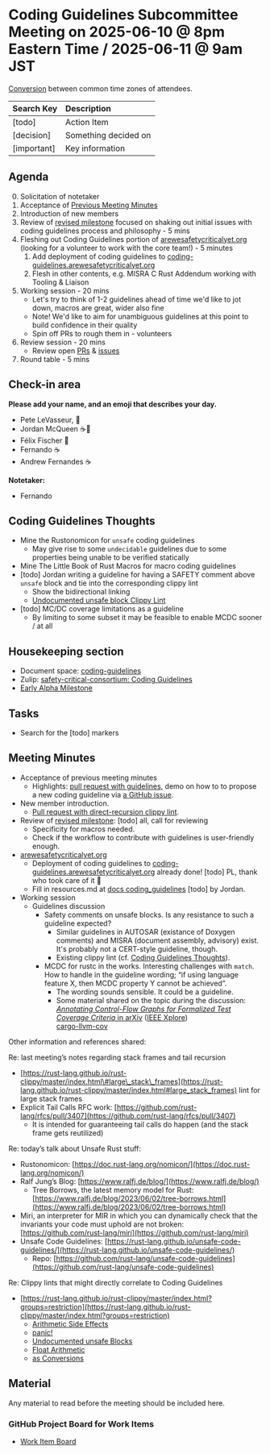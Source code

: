 # Coding Guidelines Subcommittee Meeting on 2025-06-10 @ 8pm Eastern Time / 2025-06-11 @ 9am JST

[Conversion](https://www.worldtimebuddy.com/?qm=1&lid=5,100,2643743,12,1850147,2193733&h=5&date=2025-6-10&sln=20-21&hf=1) between common time zones of attendees.

| Search Key | Description |
| :---- | :---- |
| \[todo\] | Action Item |
| \[decision\] | Something decided on |
| \[important\] | Key information |

## Agenda

0. Solicitation of notetaker  
1. Acceptance of [Previous Meeting Minutes](https://github.com/rustfoundation/safety-critical-rust-consortium/blob/main/subcommittee/coding-guidelines/meetings/2025-06-04/minutes.md)
2. Introduction of new members  
3. Review of [revised milestone](https://github.com/rustfoundation/safety-critical-rust-coding-guidelines/milestone/1) focused on shaking out initial issues with coding guidelines process and philosophy \- 5 mins  
4. Fleshing out Coding Guidelines portion of [arewesafetycriticalyet.org](http://arewesafetycriticalyet.org) (looking for a volunteer to work with the core team\!) \- 5 minutes
   1. Add deployment of coding guidelines to [coding-guidelines.arewesafetycriticalyet.org](http://coding-guidelines.arewesafetycriticalyet.org)
   2. Flesh in other contents, e.g. MISRA C Rust Addendum working with Tooling & Liaison
5. Working session \- 20 mins
   * Let's try to think of 1-2 guidelines ahead of time we'd like to jot down, macros are great, wider also fine  
   * Note\! We'd like to aim for unambiguous guidelines at this point to build confidence in their quality  
   * Spin off PRs to rough them in \- volunteers  
6. Review session - 20 mins
   * Review open [PRs](https://github.com/rustfoundation/safety-critical-rust-coding-guidelines/pulls) & [issues](https://github.com/rustfoundation/safety-critical-rust-coding-guidelines/issues)
7. Round table \- 5 mins

## Check-in area

**Please add your name, and an emoji that describes your day.**

* Pete LeVasseur, 🌃  
* Jordan McQueen ☕🌅  
* Félix Fischer 🍂  
* Fernando ☕  
* Andrew Fernandes ☕

**Notetaker:**

* Fernando 
 
## Coding Guidelines Thoughts

* Mine the Rustonomicon for `unsafe` coding guidelines  
  * May give rise to some `undecidable` guidelines due to some properties being unable to be verified statically  
* Mine The Little Book of Rust Macros for macro coding guidelines  
* \[todo\] Jordan writing a guideline for having a SAFETY comment above `unsafe` block and tie into the corresponding clippy lint  
  * Show the bidirectional linking  
  * [Undocumented unsafe block Clippy Lint](https://rust-lang.github.io/rust-clippy/master/index.html?groups=restriction#undocumented_unsafe_blocks)  
* \[todo\] MC/DC coverage limitations as a guideline  
  * By limiting to some subset it may be feasible to enable MCDC sooner / at all

## Housekeeping section

* Document space: [coding-guidelines](https://github.com/rustfoundation/safety-critical-rust-consortium/tree/main/subcommittee/coding-guidelines)  
* Zulip: [safety-critical-consortium: Coding Guidelines](https://rust-lang.zulipchat.com/#narrow/channel/445688-safety-critical-consortium/topic/Coding.20Guidelines)  
* [Early Alpha Milestone](https://github.com/rustfoundation/safety-critical-rust-coding-guidelines/milestone/1)  

## Tasks

* Search for the \[todo\] markers

## Meeting Minutes

* Acceptance of previous meeting minutes  
  * Highlights: [pull request with guidelines](https://github.com/rustfoundation/safety-critical-rust-coding-guidelines/pull/127), demo on how to to propose a new coding guideline via [a GitHub issue](https://github.com/rustfoundation/safety-critical-rust-coding-guidelines/issues/new?template=CODING-GUIDELINE.yml).  
* New member introduction.  
  * [Pull request with direct-recursion clippy lint](https://github.com/rust-lang/rust-clippy/pull/15006).  
* Review of [revised milestone](https://github.com/rustfoundation/safety-critical-rust-coding-guidelines/milestone/1): [todo] all, call for reviewing
  * Specificity for macros needed.  
  * Check if the workflow to contribute with guidelines is user-friendly enough.  
* [arewesafetycriticalyet.org](http://arewesafetycriticalyet.org)  
  * Deployment of coding guidelines to [coding-guidelines.arewesafetycriticalyet.org](http://coding-guidelines.arewesafetycriticalyet.org) already done\! [todo] PL, thank who took care of it 💌
  * Fill in resources.md at [docs coding\_guidelines](https://github.com/rustfoundation/safety-critical-rust-consortium/tree/main/arewesafetycriticalyet.org/docs/coding_guidelines) \[todo\] by Jordan.  
* Working session  
  * Guidelines discussion  
    * Safety comments on unsafe blocks. Is any resistance to such a guideline expected?  
      * Similar guidelines in AUTOSAR (existance of Doxygen comments) and MISRA (document assembly, advisory) exist. It's probably not a CERT-style guideline, though. 
      * Existing clippy lint (cf. [Coding Guidelines Thoughts](#coding-guidelines-thoughts)).  
    * MCDC for rustc in the works. Interesting challenges with `match`. How to handle in the guideline wording; “if using language feature X, then MCDC property Y cannot be achieved”.  
      * The wording sounds sensible. It could be a guideline.
      * Some material shared on the topic during the discussion:  
        [_Annotating Control-Flow Graphs for Formalized Test Coverage Criteria_ in arXiv](https://arxiv.org/abs/2407.04144v1) ([IEEE Xplore](https://ieeexplore.ieee.org/document/10675739))  
        [cargo-llvm-cov](https://crates.io/crates/cargo-llvm-cov)
 
Other information and references shared:

Re: last meeting’s notes regarding stack frames and tail recursion

* [https://rust-lang.github.io/rust-clippy/master/index.html\#large\_stack\_frames](https://rust-lang.github.io/rust-clippy/master/index.html#large_stack_frames) lint for large stack frames  
* Explicit Tail Calls RFC work: [https://github.com/rust-lang/rfcs/pull/3407](https://github.com/rust-lang/rfcs/pull/3407)   
  * It is intended for guaranteeing tail calls do happen (and the stack frame gets reutilized) 

Re: today’s talk about Unsafe Rust stuff:

* Rustonomicon: [https://doc.rust-lang.org/nomicon/](https://doc.rust-lang.org/nomicon/)  
* Ralf Jung’s Blog: [https://www.ralfj.de/blog/](https://www.ralfj.de/blog/)  
  * Tree Borrows, the latest memory model for Rust: [https://www.ralfj.de/blog/2023/06/02/tree-borrows.html](https://www.ralfj.de/blog/2023/06/02/tree-borrows.html)  
* Miri, an interpreter for MIR in which you can dynamically check that the invariants your code must uphold are not broken: [https://github.com/rust-lang/miri](https://github.com/rust-lang/miri)   
* Unsafe Code Guidelines: [https://rust-lang.github.io/unsafe-code-guidelines/](https://rust-lang.github.io/unsafe-code-guidelines/)  
  * Repo: [https://github.com/rust-lang/unsafe-code-guidelines](https://github.com/rust-lang/unsafe-code-guidelines)

Re: Clippy lints that might directly correlate to Coding Guidelines

* [https://rust-lang.github.io/rust-clippy/master/index.html?groups=restriction](https://rust-lang.github.io/rust-clippy/master/index.html?groups=restriction)  
  * [Arithmetic Side Effects](https://rust-lang.github.io/rust-clippy/master/index.html?groups=restriction#arithmetic_side_effects)  
  * [panic\!](https://rust-lang.github.io/rust-clippy/master/index.html?groups=restriction#panic)  
  * [Undocumented unsafe Blocks](https://rust-lang.github.io/rust-clippy/master/index.html?groups=restriction#undocumented_unsafe_blocks)  
  * [Float Arithmetic](https://rust-lang.github.io/rust-clippy/master/index.html?groups=restriction#float_arithmetic)  
  * [as Conversions](https://rust-lang.github.io/rust-clippy/master/index.html?groups=restriction#as_conversions)


## Material

Any material to read before the meeting should be included here.

### GitHub Project Board for Work Items

* [Work Item Board](https://github.com/orgs/rustfoundation/projects/1)  
